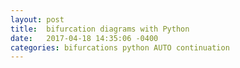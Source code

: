 ```yaml
---
layout: post
title:  bifurcation diagrams with Python
date:   2017-04-18 14:35:06 -0400
categories: bifurcations python AUTO continuation
---
```

